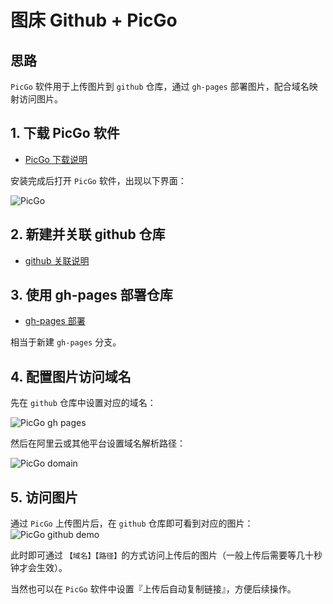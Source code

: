 # 图床 Github + PicGo

## 思路

`PicGo` 软件用于上传图片到 `github` 仓库，通过 `gh-pages` 部署图片，配合域名映射访问图片。

## 1. 下载 PicGo 软件

- [PicGo 下载说明](https://picgo.github.io/PicGo-Doc/zh/guide/#%E4%B8%8B%E8%BD%BD%E5%AE%89%E8%A3%85)

安装完成后打开 `PicGo` 软件，出现以下界面：

![PicGo](https://imgs.qinguanghui.com/tools/picgo.png)

## 2. 新建并关联 github 仓库

- [github 关联说明](https://picgo.github.io/PicGo-Doc/zh/guide/config.html#github%E5%9B%BE%E5%BA%8A)

## 3. 使用 gh-pages 部署仓库

- [gh-pages 部署](https://cloud.tencent.com/developer/article/1391619)

相当于新建 `gh-pages` 分支。

## 4. 配置图片访问域名

先在 `github` 仓库中设置对应的域名：

![PicGo gh pages](https://imgs.qinguanghui.com/tools/picgo-gh-pages.png)

然后在阿里云或其他平台设置域名解析路径：

![PicGo domain](https://imgs.qinguanghui.com/tools/picgo-domain.png)

## 5. 访问图片

通过 `PicGo` 上传图片后，在 `github` 仓库即可看到对应的图片：
![PicGo github demo](https://imgs.qinguanghui.com/tools/picgo-github-demo.png)

此时即可通过 `【域名】【路径】`的方式访问上传后的图片（一般上传后需要等几十秒钟才会生效）。

当然也可以在 `PicGo` 软件中设置『上传后自动复制链接』，方便后续操作。
